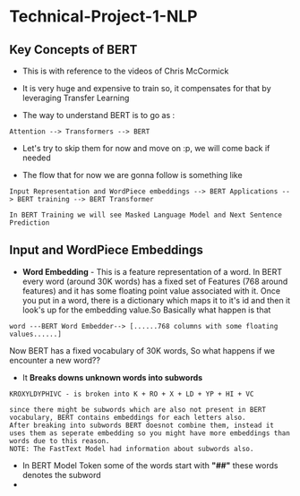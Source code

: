 # Technical-Project-1-NLP

## Key Concepts of BERT 

- This is with reference to the videos of Chris McCormick

- It is very huge and expensive to train so, it compensates for that by leveraging Transfer Learning

- The way to understand BERT is to go as :

```mermaid
Attention --> Transformers --> BERT
```

- Let's try to skip them for now and move on :p, we will come back if needed 

- The flow that for now we are gonna follow is something like 

```
Input Representation and WordPiece embeddings --> BERT Applications --> BERT training --> BERT Transformer

In BERT Training we will see Masked Language Model and Next Sentence Prediction
```

## Input and WordPiece Embeddings 

- **Word Embedding** - This is a feature representation of a word. In BERT every word (around 30K words) has a fixed set of Features (768 around features) and it has some floating point value associated with it. Once you put in a word, there is a dictionary which maps it to it's id and then it look's up for the embedding value.So Basically what happen is that 

```
word ---BERT Word Embedder--> [......768 columns with some floating values......]
```

Now BERT has a fixed vocabulary of 30K words, So what happens if we encounter a new word??

- It **Breaks downs unknown words into subwords**
```
KROXYLDYPHIVC - is broken into K + RO + X + LD + YP + HI + VC

since there might be subwords which are also not present in BERT vocabulary, BERT contains embeddings for each letters also. 
After breaking into subwords BERT doesnot combine them, instead it uses them as seperate embedding so you might have more embeddings than words due to this reason.
NOTE: The FastText Model had information about subwords also.
```
- In BERT Model Token some of the words start with **"##"** these words denotes the subword 
- 
